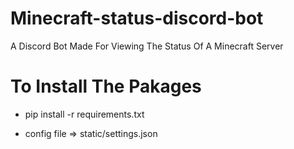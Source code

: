 # Minecraft-status-discord-bot
A Discord Bot Made For Viewing The Status Of A Minecraft Server

# To Install The Pakages 

- pip install -r requirements.txt

 - config file => static/settings.json
